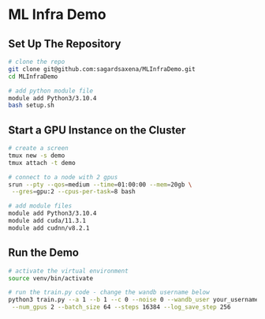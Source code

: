 # ML Infra Demo

## Set Up The Repository

```bash
# clone the repo
git clone git@github.com:sagardsaxena/MLInfraDemo.git
cd MLInfraDemo

# add python module file
module add Python3/3.10.4
bash setup.sh
```

## Start a GPU Instance on the Cluster

```bash
# create a screen
tmux new -s demo
tmux attach -t demo

# connect to a node with 2 gpus 
srun --pty --qos=medium --time=01:00:00 --mem=20gb \
 --gres=gpu:2 --cpus-per-task=8 bash

# add module files
module add Python3/3.10.4
module add cuda/11.3.1 
module add cudnn/v8.2.1
```

## Run the Demo

```bash
# activate the virtual environment
source venv/bin/activate

# run the train.py code - change the wandb username below
python3 train.py --a 1 --b 1 --c 0 --noise 0 --wandb_user your_username \
 --num_gpus 2 --batch_size 64 --steps 16384 --log_save_step 256
```
